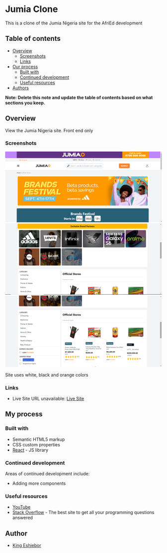 # Jumia Clone

This is a clone of the Jumia Nigeria site for the AfriEd development

## Table of contents

- [Overview](#overview)
  - [Screenshots](#screenshots)
  - [Links](#links)
- [Our process](#our-process)
  - [Built with](#built-with)
  - [Continued development](#continued-development)
  - [Useful resources](#useful-resources)
- [Authors](#authors)

**Note: Delete this note and update the table of contents based on what sections you keep.**

## Overview

View the Jumia Nigeria site. Front end only

### Screenshots

![](./screenshots/screenshot1.png)
![](./screenshots/screenshot2.png)
![](./screenshots/screenshot3.png)

Site uses white, black and orange colors

### Links

- Live Site URL unavailable: [Live Site]()

## My process

### Built with

- Semantic HTML5 markup
- CSS custom properties
- [React](https://reactjs.org/) - JS library

### Continued development

Areas of continued development include:
- Adding more components

### Useful resources

- [YouTube](https://www.jumia.com.ng/mlp-official-stores/)
- [Stack Overflow](https://stackoverflow.com) - The best site to get all your programming questions answered

## Author

- [King Eshiebor](https://www.github.com/kingalingaling)